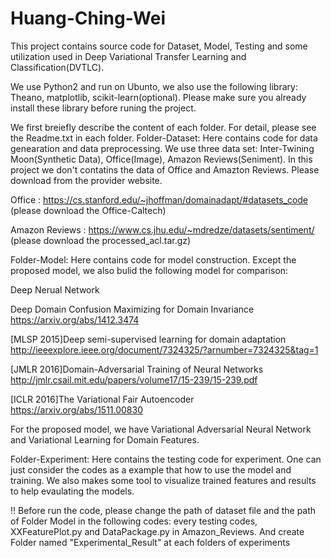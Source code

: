 # Huang-Ching-Wei
This project contains source code for Dataset, Model, Testing and some utilization used in Deep Variational Transfer Learning and Classification(DVTLC).

We use Python2 and run on Ubunto, we also use the following library: Theano, matplotlib, scikit-learn(optional).
Please make sure you already install these library before runing the project.

We first breiefly describe the content of each folder. For detail, please see the Readme.txt in each folder.
Folder-Dataset:
Here contains code for data genearation and data preprocessing.
We use three data set: Inter-Twining Moon(Synthetic Data), Office(Image), Amazon Reviews(Seniment).
In this project we don't contatins the data of Office and Amazton Reviews.
Please download from the provider website.

Office : https://cs.stanford.edu/~jhoffman/domainadapt/#datasets_code (please download the Office-Caltech)

Amazon Reviews : https://www.cs.jhu.edu/~mdredze/datasets/sentiment/ (please download the processed_acl.tar.gz)

Folder-Model:
Here contains code for model construction.
Except the proposed model, we also bulid the following model for comparison:

Deep Nerual Network

Deep Domain Confusion Maximizing for Domain Invariance
    https://arxiv.org/abs/1412.3474
    
[MLSP 2015]Deep semi-supervised learning for domain adaptation
    http://ieeexplore.ieee.org/document/7324325/?arnumber=7324325&tag=1
    
[JMLR 2016]Domain-Adversarial Training of Neural Networks
    http://jmlr.csail.mit.edu/papers/volume17/15-239/15-239.pdf
    
[ICLR 2016]The Variational Fair Autoencoder
    https://arxiv.org/abs/1511.00830
    
For the proposed model, we have Variational Adversarial Neural Network and Variational Learning for Domain Features.

Folder-Experiment:
Here contains the testing code for experiment.
One can just consider the codes as a example that how to use the model and training.
We also makes some tool to visualize trained features and results to help evaulating the models.

!! Before run the code, please change the path of dataset file and the path of Folder Model in the following codes: every testing codes, XXFeaturePlot.py and DataPackage.py in Amazon_Reviews. And create Folder named "Experimental_Result" at each folders of experiments
